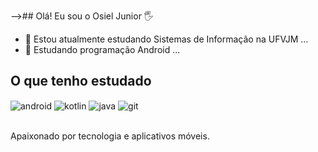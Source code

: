 -->## Olá! Eu sou o Osiel Junior 🖐️

- 🔭 Estou atualmente estudando Sistemas de Informação na UFVJM ...
- 🌱 Estudando programação Android ...



## O que tenho estudado

<div style="display: inline_block">
<img align="center" alt="android" src="https://img.shields.io/badge/Android-3DDC84?style=for-the-badge&logo=android&logoColor=white" />
<img align="center" alt="kotlin" src="https://img.shields.io/badge/Kotlin-0095D5?&style=for-the-badge&logo=kotlin&logoColor=white" />
<img align="center" alt="java" src="https://img.shields.io/badge/Java-ED8B00?style=for-the-badge&logo=openjdk&logoColor=white" />
<img align="center" alt="git" src="https://img.shields.io/badge/GIT-E44C30?style=for-the-badge&logo=git&logoColor=white" />

</div><br/>

Apaixonado por tecnologia e aplicativos móveis.


